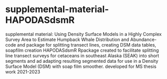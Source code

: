 # supplemental-material-HAPODASdsmR
supplemental material: Using Density Surface Models in a Highly Complex Survey Area to Estimate Humpback Whale Distribution and Abundance- code and package for splitting transect lines, creating DSM data tables, soapfilm creation
HAPODASdsmR
Rpackage created to facilitate splitting line transect surveys for cetaceans in southeast Alaska (SEAK) into short segments and ad adapting resulting segmented data for use in a Density Surface Model (DSM) with soap film smoother.
developed for MS thesis work 2021-2023
